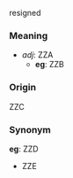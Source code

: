 resigned
### Meaning
+ _adj_: ZZA
    + __eg__: ZZB

### Origin

ZZC

### Synonym

__eg__: ZZD

+ ZZE


